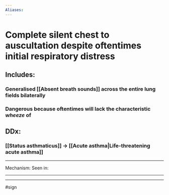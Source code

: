 ```yaml
---
Aliases:
---
```

# Complete silent chest to auscultation despite oftentimes initial respiratory distress
## Includes:
### Generalised [[Absent breath sounds]] across the entire lung fields bilaterally 
### Dangerous because oftentimes will lack the characteristic *wheeze* of 
## DDx:
### [[Status asthmaticus]] -> [[Acute asthma|Life-threatening acute asthma]]
---
Mechanism:
Seen in: 

---


---
#sign 